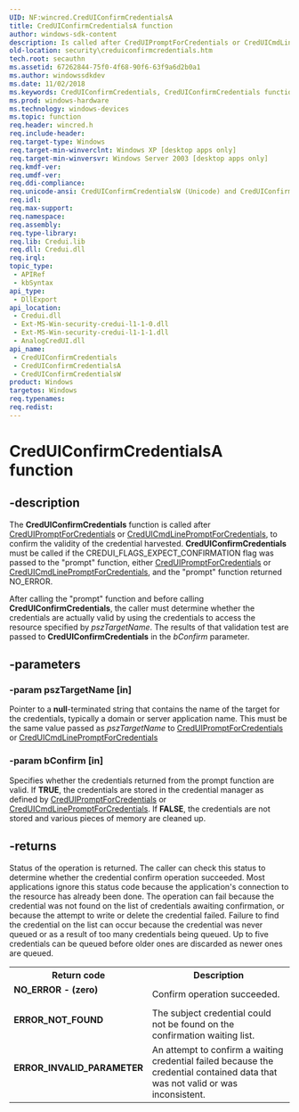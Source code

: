 ```yaml
---
UID: NF:wincred.CredUIConfirmCredentialsA
title: CredUIConfirmCredentialsA function
author: windows-sdk-content
description: Is called after CredUIPromptForCredentials or CredUICmdLinePromptForCredentials, to confirm the validity of the credential harvested.
old-location: security\creduiconfirmcredentials.htm
tech.root: secauthn
ms.assetid: 67262844-75f0-4f68-90f6-63f9a6d2b0a1
ms.author: windowssdkdev
ms.date: 11/02/2018
ms.keywords: CredUIConfirmCredentials, CredUIConfirmCredentials function [Security], CredUIConfirmCredentialsA, CredUIConfirmCredentialsW, _cred_creduiconfirmcredentials, security.creduiconfirmcredentials, wincred/CredUIConfirmCredentials, wincred/CredUIConfirmCredentialsA, wincred/CredUIConfirmCredentialsW
ms.prod: windows-hardware
ms.technology: windows-devices
ms.topic: function
req.header: wincred.h
req.include-header: 
req.target-type: Windows
req.target-min-winverclnt: Windows XP [desktop apps only]
req.target-min-winversvr: Windows Server 2003 [desktop apps only]
req.kmdf-ver: 
req.umdf-ver: 
req.ddi-compliance: 
req.unicode-ansi: CredUIConfirmCredentialsW (Unicode) and CredUIConfirmCredentialsA (ANSI)
req.idl: 
req.max-support: 
req.namespace: 
req.assembly: 
req.type-library: 
req.lib: Credui.lib
req.dll: Credui.dll
req.irql: 
topic_type:
 - APIRef
 - kbSyntax
api_type:
 - DllExport
api_location:
 - Credui.dll
 - Ext-MS-Win-security-credui-l1-1-0.dll
 - Ext-MS-Win-security-credui-l1-1-1.dll
 - AnalogCredUI.dll
api_name:
 - CredUIConfirmCredentials
 - CredUIConfirmCredentialsA
 - CredUIConfirmCredentialsW
product: Windows
targetos: Windows
req.typenames: 
req.redist: 
---
```


# CredUIConfirmCredentialsA function


## -description


The <b>CredUIConfirmCredentials</b> function is called after 
<a href="https://msdn.microsoft.com/97a8e750-3e63-4e6f-a875-1e5c49c30dd4">CredUIPromptForCredentials</a> or 
<a href="https://msdn.microsoft.com/5b5bfe87-8f31-4228-931e-50cfc399b66b">CredUICmdLinePromptForCredentials</a>, to confirm the validity of the credential harvested. <b>CredUIConfirmCredentials</b> must be called if the CREDUI_FLAGS_EXPECT_CONFIRMATION flag was passed to the "prompt" function, either <a href="https://msdn.microsoft.com/97a8e750-3e63-4e6f-a875-1e5c49c30dd4">CredUIPromptForCredentials</a> or <a href="https://msdn.microsoft.com/5b5bfe87-8f31-4228-931e-50cfc399b66b">CredUICmdLinePromptForCredentials</a>, and the "prompt" function returned NO_ERROR.

After calling the "prompt" function and before calling <b>CredUIConfirmCredentials</b>, the caller must determine whether the credentials are actually valid by using the credentials to access the resource specified by <i>pszTargetName</i>. The results of that validation test are passed to <b>CredUIConfirmCredentials</b> in the <i>bConfirm</i> parameter.


## -parameters




### -param pszTargetName [in]

Pointer to a <b>null</b>-terminated string that contains the name of the target for the credentials, typically a domain or server application name. This must be the same value passed as <i>pszTargetName</i> to <a href="https://msdn.microsoft.com/97a8e750-3e63-4e6f-a875-1e5c49c30dd4">CredUIPromptForCredentials</a> or <a href="https://msdn.microsoft.com/5b5bfe87-8f31-4228-931e-50cfc399b66b">CredUICmdLinePromptForCredentials</a>



### -param bConfirm [in]

Specifies whether the credentials returned from the prompt function are valid. If <b>TRUE</b>, the credentials are stored in the credential manager as defined by <a href="https://msdn.microsoft.com/97a8e750-3e63-4e6f-a875-1e5c49c30dd4">CredUIPromptForCredentials</a> or <a href="https://msdn.microsoft.com/5b5bfe87-8f31-4228-931e-50cfc399b66b">CredUICmdLinePromptForCredentials</a>. If <b>FALSE</b>, the credentials are not stored and various pieces of memory are cleaned up.


## -returns



Status of the operation is returned. The caller can check this status to determine whether the credential confirm operation succeeded. Most applications ignore this status code because the application's connection to the resource has already been done. The operation can fail because the credential was not found on the list of credentials awaiting confirmation, or because the attempt to write or delete the credential failed. Failure to find the credential on the list can occur because the credential was never queued or as a result of too many credentials being queued. Up to five credentials can be queued before older ones are discarded as newer ones are queued.

<table>
<tr>
<th>Return code</th>
<th>Description</th>
</tr>
<tr>
<td width="40%">
<dl>
<dt><b>NO_ERROR - (zero)</b></dt>
</dl>
</td>
<td width="60%">
Confirm operation succeeded.

</td>
</tr>
<tr>
<td width="40%">
<dl>
<dt><b>ERROR_NOT_FOUND</b></dt>
</dl>
</td>
<td width="60%">
The subject credential could not be found on the confirmation waiting list.

</td>
</tr>
<tr>
<td width="40%">
<dl>
<dt><b>ERROR_INVALID_PARAMETER</b></dt>
</dl>
</td>
<td width="60%">
An attempt to confirm a waiting credential failed because the credential contained data that was not valid or was inconsistent.

</td>
</tr>
</table>
 




